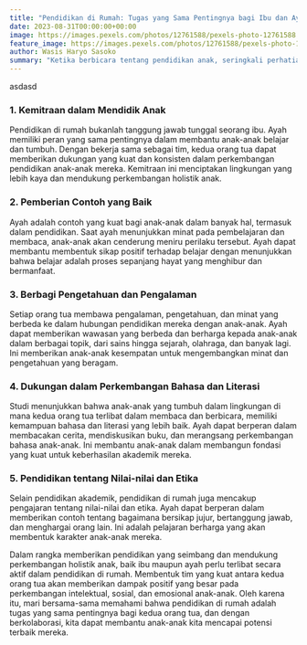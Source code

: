 ```yaml
---
title: "Pendidikan di Rumah: Tugas yang Sama Pentingnya bagi Ibu dan Ayah"
date: 2023-08-31T00:00:00+00:00
image: https://images.pexels.com/photos/12761588/pexels-photo-12761588.jpeg?auto=compress&cs=tinysrgb&w=1260&h=750&dpr=1
feature_image: https://images.pexels.com/photos/12761588/pexels-photo-12761588.jpeg?auto=compress&cs=tinysrgb&w=1260&h=750&dpr=1
author: Wasis Haryo Sasoko
summary: "Ketika berbicara tentang pendidikan anak, seringkali perhatian tertuju pada peran ibu sebagai pengajar utama di rumah. Namun, penting untuk diingat bahwa pendidikan di rumah adalah tanggung jawab bersama, bukan hanya tugas seorang ibu"
---
```

asdasd
### 1. **Kemitraan dalam Mendidik Anak**

Pendidikan di rumah bukanlah tanggung jawab tunggal seorang ibu. Ayah memiliki peran yang sama pentingnya dalam membantu anak-anak belajar dan tumbuh. Dengan bekerja sama sebagai tim, kedua orang tua dapat memberikan dukungan yang kuat dan konsisten dalam perkembangan pendidikan anak-anak mereka. Kemitraan ini menciptakan lingkungan yang lebih kaya dan mendukung perkembangan holistik anak.

### 2. **Pemberian Contoh yang Baik**

Ayah adalah contoh yang kuat bagi anak-anak dalam banyak hal, termasuk dalam pendidikan. Saat ayah menunjukkan minat pada pembelajaran dan membaca, anak-anak akan cenderung meniru perilaku tersebut. Ayah dapat membantu membentuk sikap positif terhadap belajar dengan menunjukkan bahwa belajar adalah proses sepanjang hayat yang menghibur dan bermanfaat.

### 3. **Berbagi Pengetahuan dan Pengalaman**

Setiap orang tua membawa pengalaman, pengetahuan, dan minat yang berbeda ke dalam hubungan pendidikan mereka dengan anak-anak. Ayah dapat memberikan wawasan yang berbeda dan berharga kepada anak-anak dalam berbagai topik, dari sains hingga sejarah, olahraga, dan banyak lagi. Ini memberikan anak-anak kesempatan untuk mengembangkan minat dan pengetahuan yang beragam.

### 4. **Dukungan dalam Perkembangan Bahasa dan Literasi**

Studi menunjukkan bahwa anak-anak yang tumbuh dalam lingkungan di mana kedua orang tua terlibat dalam membaca dan berbicara, memiliki kemampuan bahasa dan literasi yang lebih baik. Ayah dapat berperan dalam membacakan cerita, mendiskusikan buku, dan merangsang perkembangan bahasa anak-anak. Ini membantu anak-anak dalam membangun fondasi yang kuat untuk keberhasilan akademik mereka.

### 5. **Pendidikan tentang Nilai-nilai dan Etika**

Selain pendidikan akademik, pendidikan di rumah juga mencakup pengajaran tentang nilai-nilai dan etika. Ayah dapat berperan dalam memberikan contoh tentang bagaimana bersikap jujur, bertanggung jawab, dan menghargai orang lain. Ini adalah pelajaran berharga yang akan membentuk karakter anak-anak mereka.

Dalam rangka memberikan pendidikan yang seimbang dan mendukung perkembangan holistik anak, baik ibu maupun ayah perlu terlibat secara aktif dalam pendidikan di rumah. Membentuk tim yang kuat antara kedua orang tua akan memberikan dampak positif yang besar pada perkembangan intelektual, sosial, dan emosional anak-anak. Oleh karena itu, mari bersama-sama memahami bahwa pendidikan di rumah adalah tugas yang sama pentingnya bagi kedua orang tua, dan dengan berkolaborasi, kita dapat membantu anak-anak kita mencapai potensi terbaik mereka.
